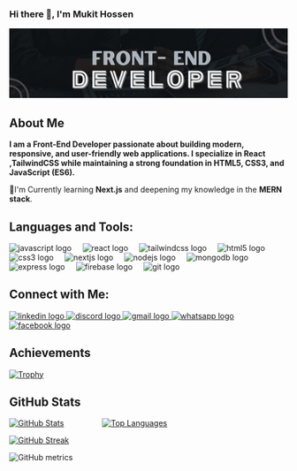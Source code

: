 ### Hi there 👋, I'm Mukit Hossen
![I am a Front-end React Developer](/fronted.jpg)

## About Me  
**I am a Front-End Developer passionate about building modern, responsive, and user-friendly web applications. I specialize in React ,TailwindCSS while maintaining a strong foundation in HTML5, CSS3, and JavaScript (ES6).**  

🌱I'm Currently learning **Next.js** and deepening my knowledge in the **MERN stack**.


## Languages and Tools:  

<div align="left">
  <img src="https://skillicons.dev/icons?i=js" height="40" alt="javascript logo"  />
  <img width="12" />
  <img src="https://cdn.jsdelivr.net/gh/devicons/devicon/icons/react/react-original.svg" height="40" alt="react logo"  />
  <img width="12" />
  <img src="https://skillicons.dev/icons?i=tailwind" height="40" alt="tailwindcss logo"  />
  <img width="12" />
  <img src="https://skillicons.dev/icons?i=html" height="40" alt="html5 logo"  />
  <img width="12" />
  <img src="https://skillicons.dev/icons?i=css" height="40" alt="css3 logo"  />
  <img width="12" />
  <img src="https://skillicons.dev/icons?i=nextjs" height="40" alt="nextjs logo"  />
  <img width="12" />
  <img src="https://cdn.jsdelivr.net/gh/devicons/devicon/icons/nodejs/nodejs-original.svg" height="40" alt="nodejs logo"  />
  <img width="12" />
  <img src="https://skillicons.dev/icons?i=mongodb" height="40" alt="mongodb logo"  />
  <img width="12" />
  <img src="https://skillicons.dev/icons?i=express" height="40" alt="express logo"  />
  <img width="12" />
  <img src="https://skillicons.dev/icons?i=firebase" height="40" alt="firebase logo"  />
  <img width="12" />
  <img src="https://skillicons.dev/icons?i=git" height="40" alt="git logo"  />
</div>

## Connect with Me: 

<div align="left">
  <a href="https://www.linkedin.com/in/mukithossen" target="_blank" rel="noopener noreferrer">
    <img src="https://raw.githubusercontent.com/maurodesouza/profile-readme-generator/master/src/assets/icons/social/linkedin/default.svg" width="40" height="35" alt="linkedin logo" />
  </a>
  <a href="https://discord.com/users/mukithossen" target="_blank" rel="noopener noreferrer">
     <img src="https://raw.githubusercontent.com/maurodesouza/profile-readme-generator/master/src/assets/icons/social/discord/default.svg" width="40" height="35" alt="discord logo" />
  </a>
  <a href="mailto:hossenmukit7@gmail.com">
    <img src="https://raw.githubusercontent.com/maurodesouza/profile-readme-generator/master/src/assets/icons/social/gmail/default.svg" width="40" height="35" alt="gmail logo" />
  </a>
  <a href="https://wa.me/01326153447" target="_blank" rel="noopener noreferrer">
    <img src="https://raw.githubusercontent.com/maurodesouza/profile-readme-generator/master/src/assets/icons/social/whatsapp/default.svg" width="40" height="35" alt="whatsapp logo" />
  </a>
  <a href="https://www.facebook.com/mukit.hossen.487594" target="_blank" rel="noopener noreferrer">
    <img src="https://raw.githubusercontent.com/maurodesouza/profile-readme-generator/master/src/assets/icons/social/facebook/default.svg" width="40" height="35" alt="facebook logo" />
  </a>
</div>

## Achievements  

[![Trophy](https://github-profile-trophy.vercel.app/?username=MukitHossen7&theme=radical)](https://github.com/ryo-ma/github-profile-trophy)

## GitHub Stats  

<div style="display: flex; justify-content: space-between; width: 100%; height: auto;">
  <a href="https://github.com/anuraghazra/github-readme-stats" style="width: 50%">
    <img src="https://github-readme-stats.vercel.app/api?username=MukitHossen7&show_icons=true&count_private=true&hide_title=true&theme=radical" alt="GitHub Stats" />
  </a>
  <a href="https://github.com/anuraghazra/github-readme-stats" style="width: 100%">
    <img src="https://github-readme-stats.vercel.app/api/top-langs/?username=MukitHossen7&layout=compact&hide_title=true&theme=radical" alt="Top Languages" />
  </a>
</div>

[![GitHub Streak](https://nirzak-streak-stats.vercel.app?user=MukitHossen7&theme=radical)](https://git.io/streak-stats)

![GitHub metrics](https://metrics.lecoq.io/?username=MukitHossen7)
